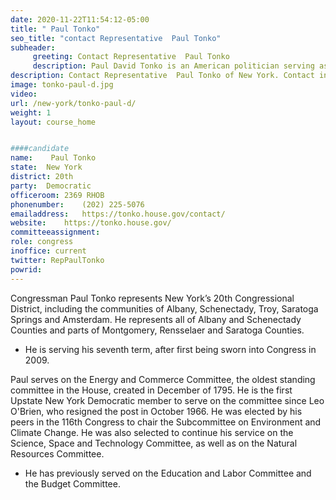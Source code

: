 ```yaml
---
date: 2020-11-22T11:54:12-05:00
title: " Paul Tonko"
seo_title: "contact Representative  Paul Tonko"
subheader:
     greeting: Contact Representative  Paul Tonko 
     description: Paul David Tonko is an American politician serving as the U.S. Representative from New York's 20th congressional district. He is a member of the Democratic Party. The district is located in New York's Capital District and includes Albany, Schenectady and Troy.
description: Contact Representative  Paul Tonko of New York. Contact information for  Paul Tonko includes email address, phone number, and mailing address.
image: tonko-paul-d.jpg
video: 
url: /new-york/tonko-paul-d/
weight: 1
layout: course_home


####candidate
name:	 Paul Tonko
state:	New York
district: 20th
party:	Democratic
officeroom:	2369 RHOB
phonenumber:	(202) 225-5076
emailaddress:	https://tonko.house.gov/contact/
website:	https://tonko.house.gov/
committeeassignment: 
role: congress
inoffice: current
twitter: RepPaulTonko
powrid: 
---
```


Congressman Paul Tonko represents New York’s 20th Congressional District, including the communities of Albany, Schenectady, Troy, Saratoga Springs and Amsterdam. He represents all of Albany and Schenectady Counties and parts of Montgomery, Rensselaer and Saratoga Counties.

- He is serving his seventh term, after first being sworn into Congress in 2009.

Paul serves on the Energy and Commerce Committee, the oldest standing committee in the House, created in December of 1795. He is the first Upstate New York Democratic member to serve on the committee since Leo O'Brien, who resigned the post in October 1966. He was elected by his peers in the 116th Congress to chair the Subcommittee on Environment and Climate Change. He was also selected to continue his service on the Science, Space and Technology Committee, as well as on the Natural Resources Committee.
- He has previously served on the Education and Labor Committee and the Budget Committee.